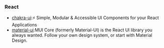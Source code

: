 ### React

* [chakra-ui](https://github.com/chakra-ui/chakra-ui):⚡️ Simple, Modular & Accessible UI Components for your React Applications
* [material-ui](https://github.com/mui/material-ui):MUI Core (formerly Material-UI) is the React UI library you always wanted. Follow your own design system, or start with Material Design.
